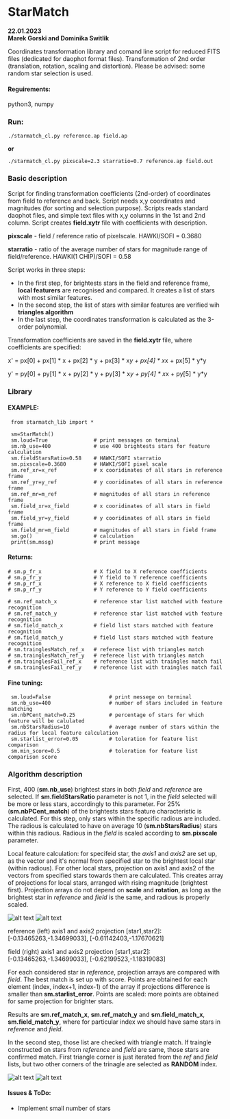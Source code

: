 # StarMatch

**22.01.2023**  
**Marek Gorski and Dominika Switlik** 

Coordinates transformation library and comand line script for reduced FITS files (dedicated for daophot format files). 
Transformation of 2nd order (translation, rotation, scaling and distortion). Please be advised: some random star selection is used. 

#### Reguirements:
python3, numpy 


### Run:

```console
./starmatch_cl.py reference.ap field.ap 
```
**or**  
```console
./starmatch_cl.py pixscale=2.3 starratio=0.7 reference.ap field.out
```

### Basic description 
Script for finding transformation coefficients (2nd-order) of coordinates from field to reference and back. Script needs x,y coordinates and magnitudes (for sorting and selection purpose). Scripts reads standard daophot files, and simple text files with x,y columns in the 1st and 2nd column. Script creates **field.xytr** file with coefficients with description. 

**pixscale** - field / reference ratio of pixelscale. HAWKI/SOFI = 0.3680

**starratio** - ratio of the average number of stars for magnitude range of field/reference. HAWKI(1 CHIP)/SOFI = 0.58

Script works in three steps: 
* In the first step, for brightests stars in the field and reference frame, **local featurers** are recognised and compared. 
It creates a list of stars with most similar features. 
* In the second step, the list of stars with similar features are verified wih **triangles algorithm** 
* In the last step, the coordinates transformation is calculated as the 3-order polynomial. 

Transformation coefficients are saved in the **field.xytr** file, where coefficients are specified:

 x' = px[0] + px[1] * x + px[2] * y + px[3] * x*y + px[4] * x*x + px[5] * y*y
 
 y' = py[0] + py[1] * x + py[2] * y + py[3] * x*y + py[4] * x*x + py[5] * y*y
 

### Library

#### EXAMPLE:
```
 from starmatch_lib import *
  
 sm=StarMatch()
 sm.loud=True               # print messages on terminal
 sm.nb_use=400              # use 400 brightests stars for feature calculation
 sm.fieldStarsRatio=0.58    # HAWKI/SOFI starratio
 sm.pixscale=0.3680         # HAWKI/SOFI pixel scale
 sm.ref_xr=x_ref            # x cooridinates of all stars in reference frame
 sm.ref_yr=y_ref            # y cooridinates of all stars in reference frame
 sm.ref_mr=m_ref            # magnitudes of all stars in reference frame
 sm.field_xr=x_field        # x cooridinates of all stars in field frame
 sm.field_yr=y_field        # y cooridinates of all stars in field frame
 sm.field_mr=m_field        # magnitudes of all stars in field frame
 sm.go()                    # calculation
 print(sm.mssg)             # print message
```
#### Returns:
```
# sm.p_fr_x                 # X field to X reference coefficients
# sm.p_fr_y                 # Y field to Y reference coefficients
# sm.p_rf_x                 # X reference to X field coefficients
# sm.p_rf_y                 # Y reference to Y field coefficients

# sm.ref_match_x            # reference star list matched with feature recognition 
# sm.ref_match_y            # reference star list matched with feature recognition 
# sm.field_match_x          # field list stars matched with feature recognition
# sm.field_match_y          # field list stars matched with feature recognition
# sm.trainglesMatch_ref_x   # referece list with triangles match 
# sm.trainglesMatch_ref_y   # referece list with triangles match 
# sm.trainglesFail_ref_x    # reference list with traingles match fail
# sm.trainglesFail_ref_y    # reference list with traingles match fail
```
#### Fine tuning:
```
 sm.loud=False                   # print messege on terminal
 sm.nb_use=400                   # number of stars included in feature matching
 sm.nbPCent_match=0.25           # percentage of stars for which feature will be calulated
 sm.nbStarsRadius=10             # average number of stars within the radius for local feature calculation
 sm.starlist_error=0.05          # toleration for feature list comparison
 sm.min_score=0.5                # toleration for feature list comparison score 
```


### Algorithm description
First, 400 (**sm.nb_use**) brightest stars in both _field_ and _reference_ are selected. If **sm.fieldStarsRatio** parameter is not 1, in the _field_ selected will be more or less stars, accordingly to this parameter.  For 25% (**sm.nbPCent_match**) of the brightests stars feature characteristic is calculated. For this step, only stars within the specific radious are included. The radious is calculated to have on average 10 (**sm.nbStarsRadius**) stars within this radious. Radious in the _field_ is scaled according to **sm.pixscale** parameter.  

Local feature calculation: for specifeid star, the _axis1_ and _axis2_ are set up, as the vector and it's normal from specified star to the brightest local star (within radious). For other local stars, projection on axis1 and axis2 of the vectors from specified stars towards them are calculated. This creates array of projections for local stars, arranged with rising magnitude (brightest first). Projection arrays do not depend on **scale** and **rotation**, as long as the brightest star in _reference_ and _field_ is the same, and radious is properly scaled.  

![alt text](./Pictures/A1.png "reference") ![alt text](./Pictures/B1.png "field")

reference (left) axis1 and axis2 projection [star1,star2]: [-0.13465263,-1.34699033], [-0.61142403,-1.17670621]

field (right) axis1 and axis2 projection [star1,star2]: [-0.13465263,-1.34699033], [-0.62199523,-1.18319083]

For each considered star in _reference_, projection arrays are compared with _field_. The best match is set up with score. Points are obtained for each element (index, index+1, index-1) of the array if projections difference is smaller than **sm.starlist_error**. Points are scaled: more points are obtained for same projection for brighter stars. 

Results are **sm.ref_match_x**, **sm.ref_match_y** and **sm.field_match_x**, **sm.field_match_y**, where for particular index we should have same stars in _reference_ and _field_. 

In the second step, those list are checked with triangle match. If traingle constructed on stars from _reference_ and _field_ are same, those stars are confirmed match. First triangle corner is just iterated from the _ref_ and _field_ lists, but two other corners of the trinagle are selected as **RANDOM** index.  

![alt text](./Pictures/A2.png "reference") ![alt text](./Pictures/B2.png "field")



#### Issues & ToDo:

*  Implement small number of stars
